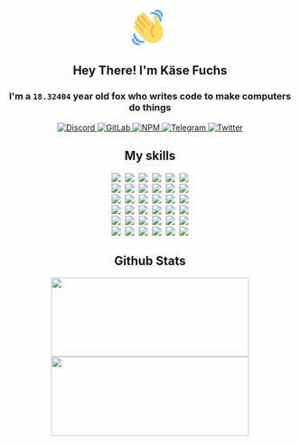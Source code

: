 <div><p align=center><img src=./resources/images/wave.gif width=64px height=64px></p><h2 align=center>Hey There! I'm Käse Fuchs</h2><h3 align=center>I'm a <code>18.32404</code> year old fox who writes code to make computers do things</h3><p align=center><a href=https://discord.com/users/507526681125322772><img alt=Discord src="https://img.shields.io/badge/Discord-5865F2?logo=discord&logoColor=white&style=flat-square#90ec57489b2c642b91c63d359687c740"> </a><a href=https://gitlab.com/kasefuchs><img alt=GitLab src="https://img.shields.io/badge/GitLab-330F63?logo=gitlab&logoColor=white&style=flat-square#90ec57489b2c642b91c63d359687c740"> </a><a href=https://npmjs.com/~kasefuchs><img alt=NPM src="https://img.shields.io/badge/NPM-CB3837?logo=npm&logoColor=white&style=flat-square#90ec57489b2c642b91c63d359687c740"> </a><a href=https://t.me/kasefuchs><img alt=Telegram src="https://img.shields.io/badge/Telegram-2CA5E0?logo=telegram&logoColor=white&style=flat-square#90ec57489b2c642b91c63d359687c740"> </a><a href=https://twitter.com/kasefuchs><img alt=Twitter src="https://img.shields.io/badge/Twitter-1DA1F2?logo=twitter&logoColor=white&style=flat-square#90ec57489b2c642b91c63d359687c740"></a></p><h2 align=center>My skills</h2><p align=center><a href=https://aws.amazon.com/ ><picture><source srcset="https://skillicons.dev/icons?i=aws&theme=dark#90ec57489b2c642b91c63d359687c740" media="(prefers-color-scheme: dark)"><source srcset="https://skillicons.dev/icons?i=aws&theme=light#90ec57489b2c642b91c63d359687c740" media="(prefers-color-scheme: light), (prefers-color-scheme: no-preference)"><img src="https://skillicons.dev/icons?i=aws&theme=light#90ec57489b2c642b91c63d359687c740"></picture></a>&nbsp;&nbsp;<a href=https://en.wikipedia.org/wiki/Bash_(Unix_shell)><picture><source srcset="https://skillicons.dev/icons?i=bash&theme=dark#90ec57489b2c642b91c63d359687c740" media="(prefers-color-scheme: dark)"><source srcset="https://skillicons.dev/icons?i=bash&theme=light#90ec57489b2c642b91c63d359687c740" media="(prefers-color-scheme: light), (prefers-color-scheme: no-preference)"><img src="https://skillicons.dev/icons?i=bash&theme=light#90ec57489b2c642b91c63d359687c740"></picture></a>&nbsp;&nbsp;<a href=https://discord.com/developers/docs><picture><source srcset="https://skillicons.dev/icons?i=bots&theme=dark#90ec57489b2c642b91c63d359687c740" media="(prefers-color-scheme: dark)"><source srcset="https://skillicons.dev/icons?i=bots&theme=light#90ec57489b2c642b91c63d359687c740" media="(prefers-color-scheme: light), (prefers-color-scheme: no-preference)"><img src="https://skillicons.dev/icons?i=bots&theme=light#90ec57489b2c642b91c63d359687c740"></picture></a>&nbsp;&nbsp;<a href=https://www.cloudflare.com/ ><picture><source srcset="https://skillicons.dev/icons?i=cloudflare&theme=dark#90ec57489b2c642b91c63d359687c740" media="(prefers-color-scheme: dark)"><source srcset="https://skillicons.dev/icons?i=cloudflare&theme=light#90ec57489b2c642b91c63d359687c740" media="(prefers-color-scheme: light), (prefers-color-scheme: no-preference)"><img src="https://skillicons.dev/icons?i=cloudflare&theme=light#90ec57489b2c642b91c63d359687c740"></picture></a>&nbsp;&nbsp;<a href=https://en.wikipedia.org/wiki/CSS><picture><source srcset="https://skillicons.dev/icons?i=css&theme=dark#90ec57489b2c642b91c63d359687c740" media="(prefers-color-scheme: dark)"><source srcset="https://skillicons.dev/icons?i=css&theme=light#90ec57489b2c642b91c63d359687c740" media="(prefers-color-scheme: light), (prefers-color-scheme: no-preference)"><img src="https://skillicons.dev/icons?i=css&theme=light#90ec57489b2c642b91c63d359687c740"></picture></a>&nbsp;&nbsp;<a href=https://www.docker.com/ ><picture><source srcset="https://skillicons.dev/icons?i=docker&theme=dark#90ec57489b2c642b91c63d359687c740" media="(prefers-color-scheme: dark)"><source srcset="https://skillicons.dev/icons?i=docker&theme=light#90ec57489b2c642b91c63d359687c740" media="(prefers-color-scheme: light), (prefers-color-scheme: no-preference)"><img src="https://skillicons.dev/icons?i=docker&theme=light#90ec57489b2c642b91c63d359687c740"></picture></a><br><a href=https://www.electronjs.org/ ><picture><source srcset="https://skillicons.dev/icons?i=electron&theme=dark#90ec57489b2c642b91c63d359687c740" media="(prefers-color-scheme: dark)"><source srcset="https://skillicons.dev/icons?i=electron&theme=light#90ec57489b2c642b91c63d359687c740" media="(prefers-color-scheme: light), (prefers-color-scheme: no-preference)"><img src="https://skillicons.dev/icons?i=electron&theme=light#90ec57489b2c642b91c63d359687c740"></picture></a>&nbsp;&nbsp;<a href=https://expressjs.com/ ><picture><source srcset="https://skillicons.dev/icons?i=express&theme=dark#90ec57489b2c642b91c63d359687c740" media="(prefers-color-scheme: dark)"><source srcset="https://skillicons.dev/icons?i=express&theme=light#90ec57489b2c642b91c63d359687c740" media="(prefers-color-scheme: light), (prefers-color-scheme: no-preference)"><img src="https://skillicons.dev/icons?i=express&theme=light#90ec57489b2c642b91c63d359687c740"></picture></a>&nbsp;&nbsp;<a href=https://www.figma.com/ ><picture><source srcset="https://skillicons.dev/icons?i=figma&theme=dark#90ec57489b2c642b91c63d359687c740" media="(prefers-color-scheme: dark)"><source srcset="https://skillicons.dev/icons?i=figma&theme=light#90ec57489b2c642b91c63d359687c740" media="(prefers-color-scheme: light), (prefers-color-scheme: no-preference)"><img src="https://skillicons.dev/icons?i=figma&theme=light#90ec57489b2c642b91c63d359687c740"></picture></a>&nbsp;&nbsp;<a href=https://firebase.google.com/ ><picture><source srcset="https://skillicons.dev/icons?i=firebase&theme=dark#90ec57489b2c642b91c63d359687c740" media="(prefers-color-scheme: dark)"><source srcset="https://skillicons.dev/icons?i=firebase&theme=light#90ec57489b2c642b91c63d359687c740" media="(prefers-color-scheme: light), (prefers-color-scheme: no-preference)"><img src="https://skillicons.dev/icons?i=firebase&theme=light#90ec57489b2c642b91c63d359687c740"></picture></a>&nbsp;&nbsp;<a href=https://flask.palletsprojects.com/ ><picture><source srcset="https://skillicons.dev/icons?i=flask&theme=dark#90ec57489b2c642b91c63d359687c740" media="(prefers-color-scheme: dark)"><source srcset="https://skillicons.dev/icons?i=flask&theme=light#90ec57489b2c642b91c63d359687c740" media="(prefers-color-scheme: light), (prefers-color-scheme: no-preference)"><img src="https://skillicons.dev/icons?i=flask&theme=light#90ec57489b2c642b91c63d359687c740"></picture></a>&nbsp;&nbsp;<a href=https://cloud.google.com/ ><picture><source srcset="https://skillicons.dev/icons?i=gcp&theme=dark#90ec57489b2c642b91c63d359687c740" media="(prefers-color-scheme: dark)"><source srcset="https://skillicons.dev/icons?i=gcp&theme=light#90ec57489b2c642b91c63d359687c740" media="(prefers-color-scheme: light), (prefers-color-scheme: no-preference)"><img src="https://skillicons.dev/icons?i=gcp&theme=light#90ec57489b2c642b91c63d359687c740"></picture></a><br><a href=https://git-scm.com/ ><picture><source srcset="https://skillicons.dev/icons?i=git&theme=dark#90ec57489b2c642b91c63d359687c740" media="(prefers-color-scheme: dark)"><source srcset="https://skillicons.dev/icons?i=git&theme=light#90ec57489b2c642b91c63d359687c740" media="(prefers-color-scheme: light), (prefers-color-scheme: no-preference)"><img src="https://skillicons.dev/icons?i=git&theme=light#90ec57489b2c642b91c63d359687c740"></picture></a>&nbsp;&nbsp;<a href=https://github.com/ ><picture><source srcset="https://skillicons.dev/icons?i=github&theme=dark#90ec57489b2c642b91c63d359687c740" media="(prefers-color-scheme: dark)"><source srcset="https://skillicons.dev/icons?i=github&theme=light#90ec57489b2c642b91c63d359687c740" media="(prefers-color-scheme: light), (prefers-color-scheme: no-preference)"><img src="https://skillicons.dev/icons?i=github&theme=light#90ec57489b2c642b91c63d359687c740"></picture></a>&nbsp;&nbsp;<a href=https://gitlab.com/ ><picture><source srcset="https://skillicons.dev/icons?i=gitlab&theme=dark#90ec57489b2c642b91c63d359687c740" media="(prefers-color-scheme: dark)"><source srcset="https://skillicons.dev/icons?i=gitlab&theme=light#90ec57489b2c642b91c63d359687c740" media="(prefers-color-scheme: light), (prefers-color-scheme: no-preference)"><img src="https://skillicons.dev/icons?i=gitlab&theme=light#90ec57489b2c642b91c63d359687c740"></picture></a>&nbsp;&nbsp;<a href=https://www.heroku.com/ ><picture><source srcset="https://skillicons.dev/icons?i=heroku&theme=dark#90ec57489b2c642b91c63d359687c740" media="(prefers-color-scheme: dark)"><source srcset="https://skillicons.dev/icons?i=heroku&theme=light#90ec57489b2c642b91c63d359687c740" media="(prefers-color-scheme: light), (prefers-color-scheme: no-preference)"><img src="https://skillicons.dev/icons?i=heroku&theme=light#90ec57489b2c642b91c63d359687c740"></picture></a>&nbsp;&nbsp;<a href=https://en.wikipedia.org/wiki/HTML><picture><source srcset="https://skillicons.dev/icons?i=html&theme=dark#90ec57489b2c642b91c63d359687c740" media="(prefers-color-scheme: dark)"><source srcset="https://skillicons.dev/icons?i=html&theme=light#90ec57489b2c642b91c63d359687c740" media="(prefers-color-scheme: light), (prefers-color-scheme: no-preference)"><img src="https://skillicons.dev/icons?i=html&theme=light#90ec57489b2c642b91c63d359687c740"></picture></a>&nbsp;&nbsp;<a href=https://en.wikipedia.org/wiki/JavaScript><picture><source srcset="https://skillicons.dev/icons?i=js&theme=dark#90ec57489b2c642b91c63d359687c740" media="(prefers-color-scheme: dark)"><source srcset="https://skillicons.dev/icons?i=js&theme=light#90ec57489b2c642b91c63d359687c740" media="(prefers-color-scheme: light), (prefers-color-scheme: no-preference)"><img src="https://skillicons.dev/icons?i=js&theme=light#90ec57489b2c642b91c63d359687c740"></picture></a><br><a href=https://en.wikipedia.org/wiki/Linux><picture><source srcset="https://skillicons.dev/icons?i=linux&theme=dark#90ec57489b2c642b91c63d359687c740" media="(prefers-color-scheme: dark)"><source srcset="https://skillicons.dev/icons?i=linux&theme=light#90ec57489b2c642b91c63d359687c740" media="(prefers-color-scheme: light), (prefers-color-scheme: no-preference)"><img src="https://skillicons.dev/icons?i=linux&theme=light#90ec57489b2c642b91c63d359687c740"></picture></a>&nbsp;&nbsp;<a href=https://mui.com/ ><picture><source srcset="https://skillicons.dev/icons?i=materialui&theme=dark#90ec57489b2c642b91c63d359687c740" media="(prefers-color-scheme: dark)"><source srcset="https://skillicons.dev/icons?i=materialui&theme=light#90ec57489b2c642b91c63d359687c740" media="(prefers-color-scheme: light), (prefers-color-scheme: no-preference)"><img src="https://skillicons.dev/icons?i=materialui&theme=light#90ec57489b2c642b91c63d359687c740"></picture></a>&nbsp;&nbsp;<a href=https://en.wikipedia.org/wiki/Markdown><picture><source srcset="https://skillicons.dev/icons?i=md&theme=dark#90ec57489b2c642b91c63d359687c740" media="(prefers-color-scheme: dark)"><source srcset="https://skillicons.dev/icons?i=md&theme=light#90ec57489b2c642b91c63d359687c740" media="(prefers-color-scheme: light), (prefers-color-scheme: no-preference)"><img src="https://skillicons.dev/icons?i=md&theme=light#90ec57489b2c642b91c63d359687c740"></picture></a>&nbsp;&nbsp;<a href=https://www.mongodb.com/ ><picture><source srcset="https://skillicons.dev/icons?i=mongodb&theme=dark#90ec57489b2c642b91c63d359687c740" media="(prefers-color-scheme: dark)"><source srcset="https://skillicons.dev/icons?i=mongodb&theme=light#90ec57489b2c642b91c63d359687c740" media="(prefers-color-scheme: light), (prefers-color-scheme: no-preference)"><img src="https://skillicons.dev/icons?i=mongodb&theme=light#90ec57489b2c642b91c63d359687c740"></picture></a>&nbsp;&nbsp;<a href=https://www.mysql.com/ ><picture><source srcset="https://skillicons.dev/icons?i=mysql&theme=dark#90ec57489b2c642b91c63d359687c740" media="(prefers-color-scheme: dark)"><source srcset="https://skillicons.dev/icons?i=mysql&theme=light#90ec57489b2c642b91c63d359687c740" media="(prefers-color-scheme: light), (prefers-color-scheme: no-preference)"><img src="https://skillicons.dev/icons?i=mysql&theme=light#90ec57489b2c642b91c63d359687c740"></picture></a>&nbsp;&nbsp;<a href=https://nextjs.org/ ><picture><source srcset="https://skillicons.dev/icons?i=nextjs&theme=dark#90ec57489b2c642b91c63d359687c740" media="(prefers-color-scheme: dark)"><source srcset="https://skillicons.dev/icons?i=nextjs&theme=light#90ec57489b2c642b91c63d359687c740" media="(prefers-color-scheme: light), (prefers-color-scheme: no-preference)"><img src="https://skillicons.dev/icons?i=nextjs&theme=light#90ec57489b2c642b91c63d359687c740"></picture></a><br><a href=https://nodejs.org/en/ ><picture><source srcset="https://skillicons.dev/icons?i=nodejs&theme=dark#90ec57489b2c642b91c63d359687c740" media="(prefers-color-scheme: dark)"><source srcset="https://skillicons.dev/icons?i=nodejs&theme=light#90ec57489b2c642b91c63d359687c740" media="(prefers-color-scheme: light), (prefers-color-scheme: no-preference)"><img src="https://skillicons.dev/icons?i=nodejs&theme=light#90ec57489b2c642b91c63d359687c740"></picture></a>&nbsp;&nbsp;<a href=https://www.postgresql.org/ ><picture><source srcset="https://skillicons.dev/icons?i=postgres&theme=dark#90ec57489b2c642b91c63d359687c740" media="(prefers-color-scheme: dark)"><source srcset="https://skillicons.dev/icons?i=postgres&theme=light#90ec57489b2c642b91c63d359687c740" media="(prefers-color-scheme: light), (prefers-color-scheme: no-preference)"><img src="https://skillicons.dev/icons?i=postgres&theme=light#90ec57489b2c642b91c63d359687c740"></picture></a>&nbsp;&nbsp;<a href=https://learn.microsoft.com/en-us/powershell/ ><picture><source srcset="https://skillicons.dev/icons?i=powershell&theme=dark#90ec57489b2c642b91c63d359687c740" media="(prefers-color-scheme: dark)"><source srcset="https://skillicons.dev/icons?i=powershell&theme=light#90ec57489b2c642b91c63d359687c740" media="(prefers-color-scheme: light), (prefers-color-scheme: no-preference)"><img src="https://skillicons.dev/icons?i=powershell&theme=light#90ec57489b2c642b91c63d359687c740"></picture></a>&nbsp;&nbsp;<a href=https://www.python.org/ ><picture><source srcset="https://skillicons.dev/icons?i=py&theme=dark#90ec57489b2c642b91c63d359687c740" media="(prefers-color-scheme: dark)"><source srcset="https://skillicons.dev/icons?i=py&theme=light#90ec57489b2c642b91c63d359687c740" media="(prefers-color-scheme: light), (prefers-color-scheme: no-preference)"><img src="https://skillicons.dev/icons?i=py&theme=light#90ec57489b2c642b91c63d359687c740"></picture></a>&nbsp;&nbsp;<a href=https://www.raspberrypi.org/ ><picture><source srcset="https://skillicons.dev/icons?i=raspberrypi&theme=dark#90ec57489b2c642b91c63d359687c740" media="(prefers-color-scheme: dark)"><source srcset="https://skillicons.dev/icons?i=raspberrypi&theme=light#90ec57489b2c642b91c63d359687c740" media="(prefers-color-scheme: light), (prefers-color-scheme: no-preference)"><img src="https://skillicons.dev/icons?i=raspberrypi&theme=light#90ec57489b2c642b91c63d359687c740"></picture></a>&nbsp;&nbsp;<a href=https://reactjs.org/ ><picture><source srcset="https://skillicons.dev/icons?i=react&theme=dark#90ec57489b2c642b91c63d359687c740" media="(prefers-color-scheme: dark)"><source srcset="https://skillicons.dev/icons?i=react&theme=light#90ec57489b2c642b91c63d359687c740" media="(prefers-color-scheme: light), (prefers-color-scheme: no-preference)"><img src="https://skillicons.dev/icons?i=react&theme=light#90ec57489b2c642b91c63d359687c740"></picture></a><br><a href=https://redux.js.org/ ><picture><source srcset="https://skillicons.dev/icons?i=redux&theme=dark#90ec57489b2c642b91c63d359687c740" media="(prefers-color-scheme: dark)"><source srcset="https://skillicons.dev/icons?i=redux&theme=light#90ec57489b2c642b91c63d359687c740" media="(prefers-color-scheme: light), (prefers-color-scheme: no-preference)"><img src="https://skillicons.dev/icons?i=redux&theme=light#90ec57489b2c642b91c63d359687c740"></picture></a>&nbsp;&nbsp;<a href=https://en.wikipedia.org/wiki/Regular_expression><picture><source srcset="https://skillicons.dev/icons?i=regex&theme=dark#90ec57489b2c642b91c63d359687c740" media="(prefers-color-scheme: dark)"><source srcset="https://skillicons.dev/icons?i=regex&theme=light#90ec57489b2c642b91c63d359687c740" media="(prefers-color-scheme: light), (prefers-color-scheme: no-preference)"><img src="https://skillicons.dev/icons?i=regex&theme=light#90ec57489b2c642b91c63d359687c740"></picture></a>&nbsp;&nbsp;<a href=https://en.wikipedia.org/wiki/Sass_(stylesheet_language)><picture><source srcset="https://skillicons.dev/icons?i=sass&theme=dark#90ec57489b2c642b91c63d359687c740" media="(prefers-color-scheme: dark)"><source srcset="https://skillicons.dev/icons?i=sass&theme=light#90ec57489b2c642b91c63d359687c740" media="(prefers-color-scheme: light), (prefers-color-scheme: no-preference)"><img src="https://skillicons.dev/icons?i=sass&theme=light#90ec57489b2c642b91c63d359687c740"></picture></a>&nbsp;&nbsp;<a href=https://www.typescriptlang.org/ ><picture><source srcset="https://skillicons.dev/icons?i=ts&theme=dark#90ec57489b2c642b91c63d359687c740" media="(prefers-color-scheme: dark)"><source srcset="https://skillicons.dev/icons?i=ts&theme=light#90ec57489b2c642b91c63d359687c740" media="(prefers-color-scheme: light), (prefers-color-scheme: no-preference)"><img src="https://skillicons.dev/icons?i=ts&theme=light#90ec57489b2c642b91c63d359687c740"></picture></a>&nbsp;&nbsp;<a href=https://unity.com/ ><picture><source srcset="https://skillicons.dev/icons?i=unity&theme=dark#90ec57489b2c642b91c63d359687c740" media="(prefers-color-scheme: dark)"><source srcset="https://skillicons.dev/icons?i=unity&theme=light#90ec57489b2c642b91c63d359687c740" media="(prefers-color-scheme: light), (prefers-color-scheme: no-preference)"><img src="https://skillicons.dev/icons?i=unity&theme=light#90ec57489b2c642b91c63d359687c740"></picture></a>&nbsp;&nbsp;<a href=https://workers.cloudflare.com/ ><picture><source srcset="https://skillicons.dev/icons?i=workers&theme=dark#90ec57489b2c642b91c63d359687c740" media="(prefers-color-scheme: dark)"><source srcset="https://skillicons.dev/icons?i=workers&theme=light#90ec57489b2c642b91c63d359687c740" media="(prefers-color-scheme: light), (prefers-color-scheme: no-preference)"><img src="https://skillicons.dev/icons?i=workers&theme=light#90ec57489b2c642b91c63d359687c740"></picture></a><br></p><h2 align=center>Github Stats</h2><p align=center><picture><source srcset="https://github-readme-stats-kasefuchs.vercel.app/api/?count_private=true&hide_border=true&hide_rank=true&line_height=20&hide_title=true&username=Kasefuchs&theme=dark#90ec57489b2c642b91c63d359687c740" media="(prefers-color-scheme: dark)"><source srcset="https://github-readme-stats-kasefuchs.vercel.app/api/?count_private=true&hide_border=true&hide_rank=true&line_height=20&hide_title=true&username=Kasefuchs&theme=light#90ec57489b2c642b91c63d359687c740" media="(prefers-color-scheme: light), (prefers-color-scheme: no-preference)"><img align=middle width=350 height=140 src="https://github-readme-stats-kasefuchs.vercel.app/api/?count_private=true&hide_border=true&hide_rank=true&line_height=20&hide_title=true&username=Kasefuchs&theme=light#90ec57489b2c642b91c63d359687c740"></picture><picture><source srcset="https://github-readme-stats-kasefuchs.vercel.app/api/top-langs/?count_private=true&hide_border=true&layout=compact&username=Kasefuchs&theme=dark#90ec57489b2c642b91c63d359687c740" media="(prefers-color-scheme: dark)"><source srcset="https://github-readme-stats-kasefuchs.vercel.app/api/top-langs/?count_private=true&hide_border=true&layout=compact&username=Kasefuchs&theme=light#90ec57489b2c642b91c63d359687c740" media="(prefers-color-scheme: light), (prefers-color-scheme: no-preference)"><img align=middle width=350 height=140 src="https://github-readme-stats-kasefuchs.vercel.app/api/top-langs/?count_private=true&hide_border=true&layout=compact&username=Kasefuchs&theme=light#90ec57489b2c642b91c63d359687c740"></picture></p><img src="https://hit.yhype.me/github/profile?user_id=64592097#90ec57489b2c642b91c63d359687c740" alt=""></div>
